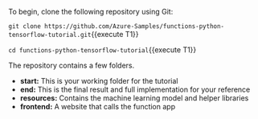 To begin, clone the following repository using Git:

`git clone https://github.com/Azure-Samples/functions-python-tensorflow-tutorial.git`{{execute T1}}

`cd functions-python-tensorflow-tutorial`{{execute T1}}

The repository contains a few folders.
- **start:** This is your working folder for the tutorial
- **end:** This is the final result and full implementation for your reference
- **resources:** Contains the machine learning model and helper libraries
- **frontend:** A website that calls the function app